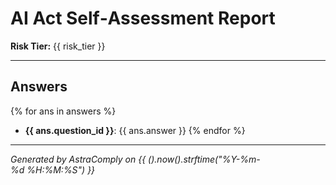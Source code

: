 # AI Act Self‑Assessment Report

**Risk Tier:** {{ risk_tier }}

---

## Answers

{% for ans in answers %}
- **{{ ans.question_id }}**: {{ ans.answer }}
{% endfor %}

---

*Generated by AstraComply on {{ ().now().strftime("%Y-%m-%d %H:%M:%S") }}*